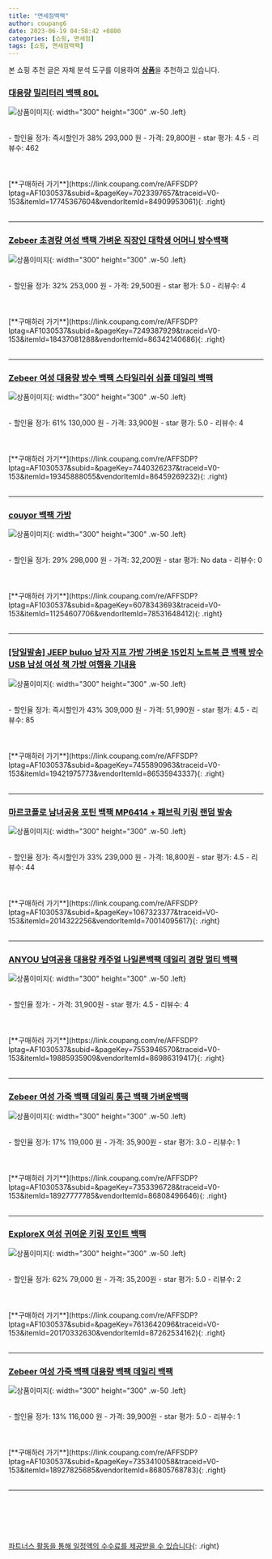```yaml
---
title: "면세점백팩"
author: coupang6
date: 2023-06-19 04:58:42 +0800
categories: [쇼핑, 면세점]
tags: [쇼핑, 면세점백팩]
---
```


본 쇼핑 추천 글은 자체 분석 도구를 이용하여 [**상품**](https://link.coupang.com/a/bao1ui)을 추천하고 있습니다.

### [대용량 밀리터리 백팩 80L](https://link.coupang.com/re/AFFSDP?lptag=AF1030537&subid=&pageKey=7023397657&traceid=V0-153&itemId=17745367604&vendorItemId=84909953061)

![상품이미지](https://thumbnail9.coupangcdn.com/thumbnails/remote/230x230ex/image/vendor_inventory/7bac/2f1dde5dbecb356e55a256a22317632f28b2751764d569b3b7d4ad221e74.jpg){: width="300" height="300" .w-50 .left}


<br>
- 할인율 정가: 즉시할인가 38%  293,000   원
- 가격: 29,800원
- star 평가: 4.5
- 리뷰수: 462
<br>
<br>
<br>
<br>
[**구매하러 가기**](https://link.coupang.com/re/AFFSDP?lptag=AF1030537&subid=&pageKey=7023397657&traceid=V0-153&itemId=17745367604&vendorItemId=84909953061){: .right}
<br>
<br>

---

### [Zebeer 초경량 여성 백팩 가벼운 직장인 대학생 어머니 방수백팩](https://link.coupang.com/re/AFFSDP?lptag=AF1030537&subid=&pageKey=7249387929&traceid=V0-153&itemId=18437081288&vendorItemId=86342140686)

![상품이미지](https://thumbnail7.coupangcdn.com/thumbnails/remote/230x230ex/image/vendor_inventory/6441/b6e246d16c04546b7d0d25612fc369bf056b6f3dcd1b15338a8457aaaef6.png){: width="300" height="300" .w-50 .left}


<br>
- 할인율 정가: 32%  253,000   원
- 가격: 29,500원
- star 평가: 5.0
- 리뷰수: 4
<br>
<br>
<br>
<br>
[**구매하러 가기**](https://link.coupang.com/re/AFFSDP?lptag=AF1030537&subid=&pageKey=7249387929&traceid=V0-153&itemId=18437081288&vendorItemId=86342140686){: .right}
<br>
<br>

---

### [Zebeer 여성 대용량 방수 백팩 스타일리쉬 심플 데일리 백팩](https://link.coupang.com/re/AFFSDP?lptag=AF1030537&subid=&pageKey=7440326237&traceid=V0-153&itemId=19345888055&vendorItemId=86459269232)

![상품이미지](https://thumbnail6.coupangcdn.com/thumbnails/remote/230x230ex/image/vendor_inventory/c16b/7ce10bd11468bda0f863220115501849eb319828da7f43a3d6bad552f74d.jpg){: width="300" height="300" .w-50 .left}


<br>
- 할인율 정가: 61%  130,000   원
- 가격: 33,900원
- star 평가: 5.0
- 리뷰수: 4
<br>
<br>
<br>
<br>
[**구매하러 가기**](https://link.coupang.com/re/AFFSDP?lptag=AF1030537&subid=&pageKey=7440326237&traceid=V0-153&itemId=19345888055&vendorItemId=86459269232){: .right}
<br>
<br>

---

### [couyor 백팩 가방](https://link.coupang.com/re/AFFSDP?lptag=AF1030537&subid=&pageKey=6078343693&traceid=V0-153&itemId=11254607706&vendorItemId=78531648412)

![상품이미지](https://thumbnail10.coupangcdn.com/thumbnails/remote/230x230ex/image/vendor_inventory/4adb/5ec46ac6956c67f815d213e769df1719fc72b9f166115f9da79a8413281b.jpg){: width="300" height="300" .w-50 .left}


<br>
- 할인율 정가: 29%  298,000   원
- 가격: 32,200원
- star 평가: No data
- 리뷰수: 0
<br>
<br>
<br>
<br>
[**구매하러 가기**](https://link.coupang.com/re/AFFSDP?lptag=AF1030537&subid=&pageKey=6078343693&traceid=V0-153&itemId=11254607706&vendorItemId=78531648412){: .right}
<br>
<br>

---

### [[당일발송] JEEP buluo 남자 지프 가방 가벼운 15인치 노트북 큰 백팩 방수 USB 남성 여성 책 가방 여행용 기내용](https://link.coupang.com/re/AFFSDP?lptag=AF1030537&subid=&pageKey=7455890963&traceid=V0-153&itemId=19421975773&vendorItemId=86535943337)

![상품이미지](https://thumbnail6.coupangcdn.com/thumbnails/remote/230x230ex/image/vendor_inventory/ee67/08a6cdb1b0e0cd759e0a6b40806325244a0c01041be774fe65a0e41a8c6e.JPG){: width="300" height="300" .w-50 .left}


<br>
- 할인율 정가: 즉시할인가 43%  309,000   원
- 가격: 51,990원
- star 평가: 4.5
- 리뷰수: 85
<br>
<br>
<br>
<br>
[**구매하러 가기**](https://link.coupang.com/re/AFFSDP?lptag=AF1030537&subid=&pageKey=7455890963&traceid=V0-153&itemId=19421975773&vendorItemId=86535943337){: .right}
<br>
<br>

---

### [마르코폴로 남녀공용 포틴 백팩 MP6414 + 패브릭 키링 랜덤 발송](https://link.coupang.com/re/AFFSDP?lptag=AF1030537&subid=&pageKey=1067323377&traceid=V0-153&itemId=2014322256&vendorItemId=70014095617)

![상품이미지](https://thumbnail7.coupangcdn.com/thumbnails/remote/230x230ex/image/retail/images/69985306104061-21b7180c-466f-4a8a-a892-e76cd6ea9093.jpg){: width="300" height="300" .w-50 .left}


<br>
- 할인율 정가: 즉시할인가 33%  239,000   원
- 가격: 18,800원
- star 평가: 4.5
- 리뷰수: 44
<br>
<br>
<br>
<br>
[**구매하러 가기**](https://link.coupang.com/re/AFFSDP?lptag=AF1030537&subid=&pageKey=1067323377&traceid=V0-153&itemId=2014322256&vendorItemId=70014095617){: .right}
<br>
<br>

---

### [ANYOU 남여공용 대용량 캐주얼 나일론백팩 데일리 경량 멀티 백팩](https://link.coupang.com/re/AFFSDP?lptag=AF1030537&subid=&pageKey=7553946570&traceid=V0-153&itemId=19885935909&vendorItemId=86986319417)

![상품이미지](https://thumbnail8.coupangcdn.com/thumbnails/remote/230x230ex/image/vendor_inventory/31a2/99bf1c57ea8ee2beb09b6ebc9ff2012cab51f35412f3bf4200178d831f0e.jpg){: width="300" height="300" .w-50 .left}


<br>
- 할인율 정가: 
- 가격: 31,900원
- star 평가: 4.5
- 리뷰수: 4
<br>
<br>
<br>
<br>
[**구매하러 가기**](https://link.coupang.com/re/AFFSDP?lptag=AF1030537&subid=&pageKey=7553946570&traceid=V0-153&itemId=19885935909&vendorItemId=86986319417){: .right}
<br>
<br>

---

### [Zebeer 여성 가죽 백팩 데일리 통근 백팩 가벼운백팩](https://link.coupang.com/re/AFFSDP?lptag=AF1030537&subid=&pageKey=7353396728&traceid=V0-153&itemId=18927777785&vendorItemId=86808496646)

![상품이미지](https://thumbnail8.coupangcdn.com/thumbnails/remote/230x230ex/image/vendor_inventory/6427/dc20596d36fcccc2e4cbd38dacba298e28836dd5ec90d74f3a75502d7964.jpeg){: width="300" height="300" .w-50 .left}


<br>
- 할인율 정가: 17%  119,000   원
- 가격: 35,900원
- star 평가: 3.0
- 리뷰수: 1
<br>
<br>
<br>
<br>
[**구매하러 가기**](https://link.coupang.com/re/AFFSDP?lptag=AF1030537&subid=&pageKey=7353396728&traceid=V0-153&itemId=18927777785&vendorItemId=86808496646){: .right}
<br>
<br>

---

### [ExploreX 여성 귀여운 키링 포인트 백팩](https://link.coupang.com/re/AFFSDP?lptag=AF1030537&subid=&pageKey=7613642096&traceid=V0-153&itemId=20170332630&vendorItemId=87262534162)

![상품이미지](https://thumbnail8.coupangcdn.com/thumbnails/remote/230x230ex/image/vendor_inventory/283b/77254547e8d58ff014a1e6114addaa173a0a26b6d831bf48b86e4b88cad5.png){: width="300" height="300" .w-50 .left}


<br>
- 할인율 정가: 62%  79,000   원
- 가격: 35,200원
- star 평가: 5.0
- 리뷰수: 2
<br>
<br>
<br>
<br>
[**구매하러 가기**](https://link.coupang.com/re/AFFSDP?lptag=AF1030537&subid=&pageKey=7613642096&traceid=V0-153&itemId=20170332630&vendorItemId=87262534162){: .right}
<br>
<br>

---

### [Zebeer 여성 가죽 백팩 대용량 백팩 데일리 백팩](https://link.coupang.com/re/AFFSDP?lptag=AF1030537&subid=&pageKey=7353410058&traceid=V0-153&itemId=18927825685&vendorItemId=86805768783)

![상품이미지](https://thumbnail8.coupangcdn.com/thumbnails/remote/230x230ex/image/vendor_inventory/dfe4/302ef37991566eb942c83f50138f9c858b678b997ac8d82a7f30fcd5199d.jpg){: width="300" height="300" .w-50 .left}


<br>
- 할인율 정가: 13%  116,000   원
- 가격: 39,900원
- star 평가: 5.0
- 리뷰수: 1
<br>
<br>
<br>
<br>
[**구매하러 가기**](https://link.coupang.com/re/AFFSDP?lptag=AF1030537&subid=&pageKey=7353410058&traceid=V0-153&itemId=18927825685&vendorItemId=86805768783){: .right}
<br>
<br>

---
<br><br><br><br><br> [파트너스 활동을 통해 일정액의 수수료를 제공받을 수 있습니다](https://link.coupang.com/a/bao1ui){: .right}